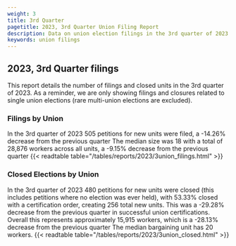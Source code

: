 ```yaml
---
weight: 3
title: 3rd Quarter
pagetitle: 2023, 3rd Quarter Union Filing Report
description: Data on union election filings in the 3rd quarter of 2023
keywords: union filings
---
```


## 2023, 3rd Quarter filings

This report details the number of filings and closed units in the 3rd quarter of 2023. As a reminder, we are only showing filings and closures related to single union elections (rare multi-union elections are excluded).

### Filings by Union
In the 3rd quarter of 2023 505 petitions for new units were filed, a -14.26% decrease from the previous quarter The median size was 18 with a total of 28,876 workers across all units, a -9.15% decrease from the previous quarter
{{< readtable table="/tables/reports/2023/3union_filings.html" >}}

### Closed Elections by Union
In the 3rd quarter of 2023 480 petitions for new units were closed (this includes petitions where no election was ever held), with 53.33% closed with a certification order, creating 256 total new units. This was a -29.28% decrease from the previous quarter in successful union certifications. Overall this represents approximately 15,915 workers, which is a -28.13% decrease from the previous quarter The median bargaining unit has 20 workers.
{{< readtable table="/tables/reports/2023/3union_closed.html" >}}
